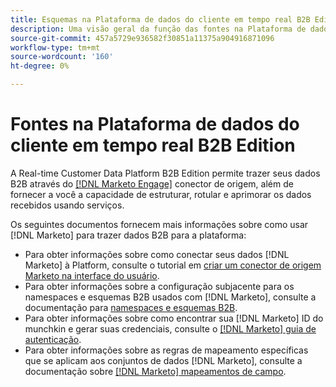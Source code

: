 ```yaml
---
title: Esquemas na Plataforma de dados do cliente em tempo real B2B Edition
description: Uma visão geral da função das fontes na Plataforma de dados do cliente em tempo real B2B Edition.
source-git-commit: 457a5729e936582f30851a11375a904916871096
workflow-type: tm+mt
source-wordcount: '160'
ht-degree: 0%

---
```


# Fontes na Plataforma de dados do cliente em tempo real B2B Edition

A Real-time Customer Data Platform B2B Edition permite trazer seus dados B2B através do [[!DNL Marketo Engage]](../../sources/connectors/adobe-applications/marketo/marketo.md) conector de origem, além de fornecer a você a capacidade de estruturar, rotular e aprimorar os dados recebidos usando serviços.

Os seguintes documentos fornecem mais informações sobre como usar [!DNL Marketo] para trazer dados B2B para a plataforma:

* Para obter informações sobre como conectar seus dados [!DNL Marketo] à Platform, consulte o tutorial em [criar um conector de origem Marketo na interface do usuário](../../sources/tutorials/ui/create/adobe-applications/marketo.md).
* Para obter informações sobre a configuração subjacente para os namespaces e esquemas B2B usados com [!DNL Marketo], consulte a documentação para [namespaces e esquemas B2B](../../sources/connectors/adobe-applications/marketo/marketo-namespaces.md).
* Para obter informações sobre como encontrar sua [!DNL Marketo] ID do munchkin e gerar suas credenciais, consulte o [[!DNL Marketo] guia de autenticação](../../sources/connectors/adobe-applications/marketo/marketo-auth.md).
* Para obter informações sobre as regras de mapeamento específicas que se aplicam aos conjuntos de dados [!DNL Marketo], consulte a documentação sobre [[!DNL Marketo] mapeamentos de campo](../../sources/connectors/adobe-applications//mapping/marketo.md).
